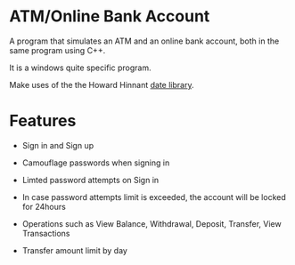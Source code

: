 # ATM/Online Bank Account
A program that simulates an ATM and an online bank account, both in the same program using C++.

It is a windows quite specific program.

Make uses of the the Howard Hinnant [date library](https://github.com/HowardHinnant/date).

# Features
- Sign in and Sign up

- Camouflage passwords when signing in
- Limted password attempts on Sign in
- In case password attempts limit is exceeded, the account will be locked for 24hours
- Operations such as View Balance, Withdrawal, Deposit, Transfer, View Transactions
- Transfer amount limit by day
